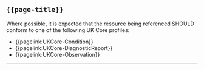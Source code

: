 ## <code>{{page-title}}</code>

Where possible, it is expected that the resource being referenced SHOULD conform to one of the following UK Core profiles:
- {{pagelink:UKCore-Condition}}
- {{pagelink:UKCore-DiagnosticReport}}
- {{pagelink:UKCore-Observation}}

---